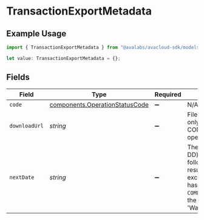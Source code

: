 # TransactionExportMetadata

## Example Usage

```typescript
import { TransactionExportMetadata } from "@avalabs/avacloud-sdk/models/components";

let value: TransactionExportMetadata = {};
```

## Fields

| Field                                                                                                                                                                                                                                   | Type                                                                                                                                                                                                                                    | Required                                                                                                                                                                                                                                | Description                                                                                                                                                                                                                             |
| --------------------------------------------------------------------------------------------------------------------------------------------------------------------------------------------------------------------------------------- | --------------------------------------------------------------------------------------------------------------------------------------------------------------------------------------------------------------------------------------- | --------------------------------------------------------------------------------------------------------------------------------------------------------------------------------------------------------------------------------------- | --------------------------------------------------------------------------------------------------------------------------------------------------------------------------------------------------------------------------------------- |
| `code`                                                                                                                                                                                                                                  | [components.OperationStatusCode](../../models/components/operationstatuscode.md)                                                                                                                                                        | :heavy_minus_sign:                                                                                                                                                                                                                      | N/A                                                                                                                                                                                                                                     |
| `downloadUrl`                                                                                                                                                                                                                           | *string*                                                                                                                                                                                                                                | :heavy_minus_sign:                                                                                                                                                                                                                      | File download URL. Provided only for COMPLETED and COMPLETED_WITH_WARNING operations.                                                                                                                                                   |
| `nextDate`                                                                                                                                                                                                                              | *string*                                                                                                                                                                                                                                | :heavy_minus_sign:                                                                                                                                                                                                                      | The next date (YYYY-MM-DD) to use as the firstDate in follow up requests if a request results in a transaction history exceeding the max size and has been reported as `COMPLETED_WITH_WARNING` with the warning 'WarnTruncatedExport'. |